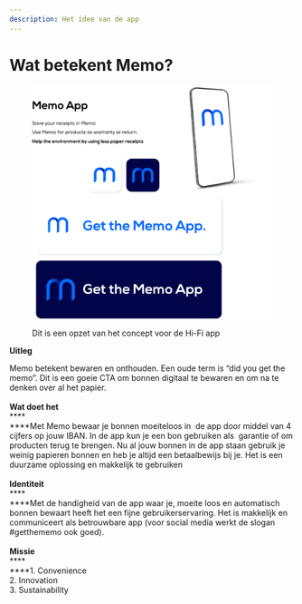 ```yaml
---
description: Het idee van de app
---
```


# Wat betekent Memo?

<figure><img src="../../.gitbook/assets/icoontje.png" alt=""><figcaption><p>Dit is een opzet van het concept voor de Hi-Fi app</p></figcaption></figure>

**Uitleg**

Memo betekent bewaren en onthouden. Een oude term is “did you get the memo”. Dit is een goeie CTA om bonnen digitaal te bewaren en om na te denken over al het papier. \
\
**Wat doet het**\
****\
****Met Memo bewaar je bonnen moeiteloos in  de app door middel van 4 cijfers op jouw IBAN. In de app kun je een bon gebruiken als  garantie of om producten terug te brengen. Nu al jouw bonnen in de app staan gebruik je weinig papieren bonnen en heb je altijd een betaalbewijs bij je. Het is een duurzame oplossing en makkelijk te gebruiken\
\
**Identiteit**\
****\
****Met de handigheid van de app waar je, moeite loos en automatisch bonnen bewaart heeft het een fijne gebruikerservaring. Het is makkelijk en communiceert als betrouwbare app (voor social media werkt de slogan #getthememo ook goed).\
\
**Missie**\
****\
****1. Convenience\
2\. Innovation\
3\. Sustainability
